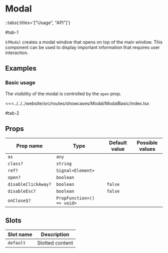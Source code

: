 # Modal

::tabs{:titles='["Usage", "API"]'}

#tab-1

`SfModal` creates a modal window that opens on top of the main window. This component can be used to display important information that requires user interaction.

<!--
In addition to the UI aspect, `SfModal` adds additional functionality that implements several best practices:

1. Traps focus within the modal using the [`useTrapFocus`](../hooks/useTrapFocus.html) function
2. Allows the user to close the modal by pressing the `Escape` key.
3. Allows the user to close the modal by clicking outside of it.

The closing behavior can be disabled by setting the `disableClickAway`/`disableEsc` prop to `true`.
-->

## Examples

### Basic usage

The visibility of the modal is controlled by the `open` prop.

<!--
This example also uses the [`useDisclosure`](../hooks/useDisclosure.html) function to provide nice controls for handling the modal's visibility.
 -->

<Showcase showcase-name="Modal/ModalBasic" style="min-height:400px">

<<<../../../website/src/routes/showcases/Modal/ModalBasic/index.tsx

</Showcase>

<!--
### Animated

You can make smooth transitions when the modal pops up.

<Showcase showcase-name="Modal/ModalTransition" style="min-height:400px">

<<<../../../website/src/routes/showcases/Modal/ModalTransition/index.tsx

</Showcase>
 -->

<!--
## Accessibility notes

`SfModal` sets the `aria-modal="true"` attribute. Also, it sets the `tabindex` to `-1` so `Tab` and `Shift + Tab` do not move focus outside the modal.

Since you may need to use this component in different contexts, there is no `role` attribute set by default. Make sure to add proper `role` based on your needs:

- `role="alertdialog"` for dialogs where immediate user response is required. [See details.](https://developer.mozilla.org/en-US/docs/Web/Accessibility/ARIA/Roles/alertdialog_role)
- `role="dialog"` for generic dialogs. [See details.](https://developer.mozilla.org/en-US/docs/Web/Accessibility/ARIA/Roles/dialog_role)

You should add `aria-labelledby` or `aria-label` attributes to provide an accessible label for your modal - usually this value can be the title of the modal. To add more context, you should use the `aria-describedby` or `aria-description` attributes.

Both techniques can be seen in the code examples above.
 -->

<!--
## Playground

<Generate class="playground" style="height: 600px"/>
-->

#tab-2

## Props

| Prop name           | Type                       | Default value | Possible values |
| ------------------- | -------------------------- | ------------- | --------------- |
| `as`                | `any`                      |               |                 |
| `class?`            | `string`                   |               |                 |
| `ref?`              | `Signal<Element>`          |               |                 |
| `open?`             | `boolean`                  |               |                 |
| `disableClickAway?` | `boolean`                  | `false`       |                 |
| `disableEsc?`       | `boolean`                  | `false`       |                 |
| `onClose$?`         | `PropFunction<() => void>` |               |                 |

## Slots

| Slot name | Description     |
| --------- | --------------- |
| `default` | Slotted content |
